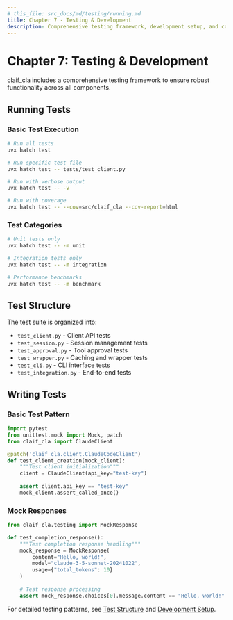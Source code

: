 ```yaml
---
# this_file: src_docs/md/testing/running.md
title: Chapter 7 - Testing & Development
description: Comprehensive testing framework, development setup, and contribution guidelines
---
```


# Chapter 7: Testing & Development

claif_cla includes a comprehensive testing framework to ensure robust functionality across all components.

## Running Tests

### Basic Test Execution

```bash
# Run all tests
uvx hatch test

# Run specific test file
uvx hatch test -- tests/test_client.py

# Run with verbose output
uvx hatch test -- -v

# Run with coverage
uvx hatch test -- --cov=src/claif_cla --cov-report=html
```

### Test Categories

```bash
# Unit tests only
uvx hatch test -- -m unit

# Integration tests only
uvx hatch test -- -m integration

# Performance benchmarks
uvx hatch test -- -m benchmark
```

## Test Structure

The test suite is organized into:

- `test_client.py` - Client API tests
- `test_session.py` - Session management tests  
- `test_approval.py` - Tool approval tests
- `test_wrapper.py` - Caching and wrapper tests
- `test_cli.py` - CLI interface tests
- `test_integration.py` - End-to-end tests

## Writing Tests

### Basic Test Pattern

```python
import pytest
from unittest.mock import Mock, patch
from claif_cla import ClaudeClient

@patch('claif_cla.client.ClaudeCodeClient')
def test_client_creation(mock_client):
    """Test client initialization"""
    client = ClaudeClient(api_key="test-key")
    
    assert client.api_key == "test-key"
    mock_client.assert_called_once()
```

### Mock Responses

```python
from claif_cla.testing import MockResponse

def test_completion_response():
    """Test completion response handling"""
    mock_response = MockResponse(
        content="Hello, world!",
        model="claude-3-5-sonnet-20241022",
        usage={"total_tokens": 10}
    )
    
    # Test response processing
    assert mock_response.choices[0].message.content == "Hello, world!"
```

For detailed testing patterns, see [Test Structure](structure.md) and [Development Setup](development.md).